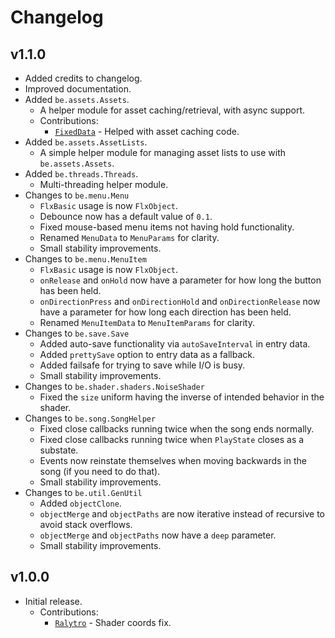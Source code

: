 # Changelog

## v1.1.0

- Added credits to changelog.
- Improved documentation.
- Added `be.assets.Assets`.
  - A helper module for asset caching/retrieval, with async support.
  - Contributions:
    - [`FixedData`](https://github.com/FixedData) - Helped with asset caching code.
- Added `be.assets.AssetLists`.
  - A simple helper module for managing asset lists to use with `be.assets.Assets`.
- Added `be.threads.Threads`.
  - Multi-threading helper module.
- Changes to `be.menu.Menu`
  - `FlxBasic` usage is now `FlxObject`.
  - Debounce now has a default value of `0.1`.
  - Fixed mouse-based menu items not having hold functionality.
  - Renamed `MenuData` to `MenuParams` for clarity.
  - Small stability improvements.
- Changes to `be.menu.MenuItem`
  - `FlxBasic` usage is now `FlxObject`.
  - `onRelease` and `onHold` now have a parameter for how long the button has been held.
  - `onDirectionPress` and `onDirectionHold` and `onDirectionRelease` now have a parameter for how long each direction has been held.
  - Renamed `MenuItemData` to `MenuItemParams` for clarity.
- Changes to `be.save.Save`
  - Added auto-save functionality via `autoSaveInterval` in entry data.
  - Added `prettySave` option to entry data as a fallback.
  - Added failsafe for trying to save while I/O is busy.
  - Small stability improvements.
- Changes to `be.shader.shaders.NoiseShader`
  - Fixed the `size` uniform having the inverse of intended behavior in the shader.
- Changes to `be.song.SongHelper`
  - Fixed close callbacks running twice when the song ends normally.
  - Fixed close callbacks running twice when `PlayState` closes as a substate.
  - Events now reinstate themselves when moving backwards in the song (if you need to do that).
  - Small stability improvements.
- Changes to `be.util.GenUtil`
  - Added `objectClone`.
  - `objectMerge` and `objectPaths` are now iterative instead of recursive to avoid stack overflows.
  - `objectMerge` and `objectPaths` now have a `deep` parameter.
  - Small stability improvements.

## v1.0.0

- Initial release.
  - Contributions:
    - [`Ralytro`](https://github.com/Raltyro) - Shader coords fix.
